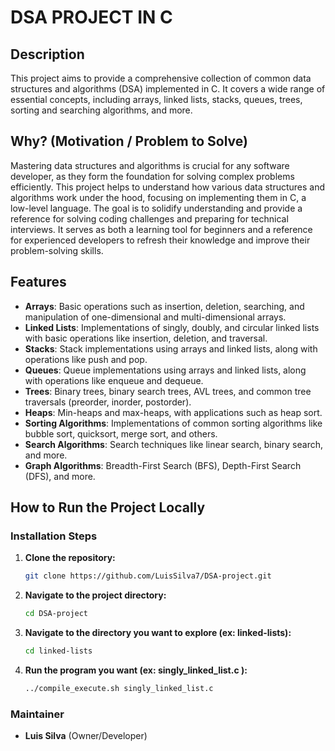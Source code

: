 # DSA PROJECT IN C

## Description

This project aims to provide a comprehensive collection of common data structures and algorithms (DSA) implemented in C. It covers a wide range of essential concepts, including arrays, linked lists, stacks, queues, trees, sorting and searching algorithms, and more.

## Why? (Motivation / Problem to Solve)

Mastering data structures and algorithms is crucial for any software developer, as they form the foundation for solving complex problems efficiently. This project helps to understand how various data structures and algorithms work under the hood, focusing on implementing them in C, a low-level language. The goal is to solidify understanding and provide a reference for solving coding challenges and preparing for technical interviews. It serves as both a learning tool for beginners and a reference for experienced developers to refresh their knowledge and improve their problem-solving skills.

## Features

- **Arrays**: Basic operations such as insertion, deletion, searching, and manipulation of one-dimensional and multi-dimensional arrays.
- **Linked Lists**: Implementations of singly, doubly, and circular linked lists with basic operations like insertion, deletion, and traversal.
- **Stacks**: Stack implementations using arrays and linked lists, along with operations like push and pop.
- **Queues**: Queue implementations using arrays and linked lists, along with operations like enqueue and dequeue.
- **Trees**: Binary trees, binary search trees, AVL trees, and common tree traversals (preorder, inorder, postorder).
- **Heaps**: Min-heaps and max-heaps, with applications such as heap sort.
- **Sorting Algorithms**: Implementations of common sorting algorithms like bubble sort, quicksort, merge sort, and others.
- **Search Algorithms**: Search techniques like linear search, binary search, and more.
- **Graph Algorithms**: Breadth-First Search (BFS), Depth-First Search (DFS), and more.

## How to Run the Project Locally

### Installation Steps

1. **Clone the repository:**

   ```bash
   git clone https://github.com/LuisSilva7/DSA-project.git
   ```

2. **Navigate to the project directory:**

   ```bash
   cd DSA-project
   ```

3. **Navigate to the directory you want to explore (ex: linked-lists):**

   ```bash
   cd linked-lists
   ```

4. **Run the program you want (ex: singly_linked_list.c ):**

   ```bash
   ../compile_execute.sh singly_linked_list.c
   ```

### Maintainer

- **Luis Silva** (Owner/Developer)
